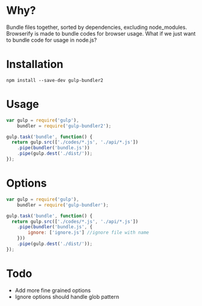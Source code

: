 # Why?

Bundle files together, sorted by dependencies, excluding node_modules. Browserify is made to bundle codes for browser usage. What if we just want to bundle 
code for usage in node.js?

# Installation

`npm install --save-dev gulp-bundler2`

# Usage

```javascript
var gulp = require('gulp'),
    bundler = require('gulp-bundler2');

gulp.task('bundle', function() {
  return gulp.src(['./codes/*.js', './api/*.js'])
    .pipe(bundler('bundle.js'))
    .pipe(gulp.dest('./dist/'));
});
```

# Options

```javascript
var gulp = require('gulp'),
    bundler = require('gulp-bundler');

gulp.task('bundle', function() {
  return gulp.src(['./codes/*.js', './api/*.js'])
    .pipe(bundler('bundle.js', {
        ignore: ['ignore.js'] //ignore file with name
    }))
    .pipe(gulp.dest('./dist/'));
});
```

# Todo
* Add more fine grained options
* Ignore options should handle glob pattern
